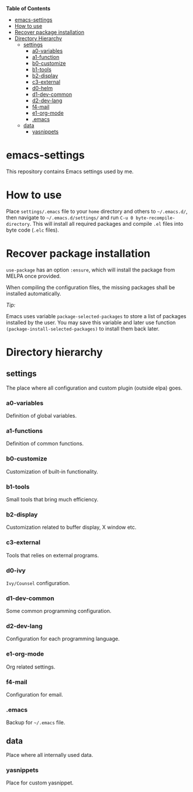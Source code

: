 <!-- markdown-toc start - Don't edit this section. Run M-x markdown-toc-refresh-toc -->
**Table of Contents**

- [emacs-settings](#emacs-settings)
- [How to use](#how-to-use)
- [Recover package installation](#recover-package-installation)
- [Directory Hierarchy](#directory-hierarchy)
    - [settings](#settings)
        - [a0-variables](#a0-variables)
        - [a1-function](#a1-function)
        - [b0-customize](#b0-customize)
        - [b1-tools](#b1-tools)
        - [b2-display](#b2-display)
        - [c3-external](#c3-external)
        - [d0-helm](#d0-helm)
        - [d1-dev-common](#d1-dev-common)
        - [d2-dev-lang](#d2-dev-lang)
        - [f4-mail](#f4-mail)
        - [e1-org-mode](#e1-org-mode)
        - [.emacs](#emacs)
    - [data](#data)
        - [yasnippets](#yasnippets)

<!-- markdown-toc end -->

# emacs-settings

This repository contains Emacs settings used by me.

# How to use

Place `settings/.emacs` file to your `home` directory and others to `~/.emacs.d/`, then navigate to `~/.emacs.d/settings/` and run `C-u 0 byte-recompile-directory`.
This will install all required packages and compile `.el` files into byte code (`.elc` files).

# Recover package installation

`use-package` has an option `:ensure`, which will install the package from MELPA once provided.

When compiling the configuration files, the missing packages shall be installed automatically.

*Tip:*

Emacs uses variable `package-selected-packages` to store a list of packages installed by the user. You may save this variable and later use function `(package-install-selected-packages)` to install them back later.

# Directory hierarchy

## settings

The place where all configuration and custom plugin (outside elpa) goes.

### a0-variables
Definition of global variables.

### a1-functions
Definition of common functions.

### b0-customize
Customization of built-in functionality.

### b1-tools
Small tools that bring much efficiency.

### b2-display
Customization related to buffer display, X window etc.

### c3-external
Tools that relies on external programs.

### d0-ivy
`Ivy/Counsel` configuration.

### d1-dev-common
Some common programming configuration.

### d2-dev-lang
Configuration for each programming language.

### e1-org-mode
Org related settings.

### f4-mail
Configuration for email.

### .emacs
Backup for `~/.emacs` file.

## data

Place where all internally used data.

### yasnippets

Place for custom yasnippet.
